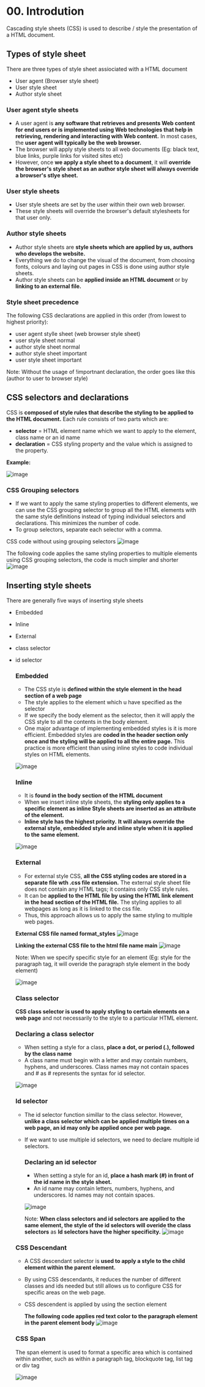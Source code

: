 # 00. Introdution
Cascading style sheets (CSS) is used to describe / style the presentation of a HTML document.

## Types of style sheet
There are three types of style sheet assiociated with a HTML document
- User agent (Browser style sheet)
- User style sheet
- Author style sheet

### User agent style sheets
- A user agent is **any software that retrieves and presents Web content for end users or is implemented using Web technologies that help in retrieving, rendering and interacting with Web
content.** In most cases, the **user agent will typically be the web browser.**
- The browser will apply style sheets to all web documents (Eg: black text, blue links, purple links for visited sites etc)
- However, once **we apply a style sheet to a document**, it will **override the browser's style sheet as an author style sheet will always override a browser's stlye sheet.**

### User style sheets
- User style sheets are set by the user within their own web browser.
- These style sheets will override the browser's default stylesheets for that user only.

### Author style sheets
- Author style sheets are **style sheets which are applied by us, authors who develops the website.**
- Everything we do to change the visual of the document, from choosing fonts, colours and laying out pages in CSS is done using author style sheets.
- Author style sheets can be **applied inside an HTML document** or by **linking to an external file.**

### Style sheet precedence
The following CSS declarations are applied in this order (from lowest to highest priority):
- user agent stylle sheet (web browser style sheet)
- user style sheet normal
- author style sheet normal
- author style sheet important
- user style sheet important

Note: Without the usage of !importnant declaration, the order goes like this (author to user to browser style)

## CSS selectors and declarations
CSS is **composed of style rules that describe the styling to be applied to the HTML document.** Each rule consists of two parts which are:
- **selector** = HTML element name which we want to apply to the element, class name or an id name
- **declaration** = CSS styling property and the value which is assigned to the property.

**Example:**

![image](https://github.com/Fong20/Learning-repository/assets/150316121/3fbaac24-ba6e-468d-979c-f09c11e4ead9)

  ### CSS Grouping selectors
  - If we want to apply the same styling properties to different elements, we can use the CSS grouping selector to group all the HTML elements with the same style definitions instead of typing individual selectors and declarations. This minimizes the number of code.
  - To group selectors, separate each selector with a comma.

  CSS code without using grouping selectors
  ![image](https://github.com/Fong20/Learning-repository/assets/150316121/80373044-0bb4-45a8-b7d9-0628c8171993)

  The following code applies the same styling properties to multiple elements using CSS grouping selectors, the code is much simpler and shorter
  ![image](https://github.com/Fong20/Learning-repository/assets/150316121/c7b4361b-dd0a-4fd8-8353-152656411084)


## Inserting style sheets
There are generally five ways of inserting style sheets
- Embedded
- Inline
- External
- class selector
- id selector

  ### Embedded
  - The CSS style is **defined within the style element in the head section of a web page**
  - The style applies to the element which u have specified as the selector
  - If we specify the body element as the selector, then it will apply the CSS style to all the contents in the body element.
  - One major advantage of implementing embedded styles is it is more efficient. Embedded styles are **coded in the header section only once and the styling will be applied to all the entire page.** This practice is more efficient than using inline styles to code individual styles on HTML elements.

  ![image](https://github.com/Fong20/Learning-repository/assets/150316121/e6f0f063-3d45-4455-ae7b-0028ddb8c4c9)

  ### Inline
  - It is **found in the body section of the HTML document**
  - When we insert inline style sheets, the **styling only applies to a specific element as inline Style sheets are inserted as an attribute of the element.**
  - **Inline style has the highest priority.** **It will always override the external style, embedded style and inline style when it is applied to the same element.**

  ![image](https://github.com/Fong20/Learning-repository/assets/150316121/c023c75e-258a-43bc-84d4-d8deb80bf820)

  ### External
  - For external style CSS, **all the CSS styling codes are stored in a separate file wth .css file extension.** The external style sheet file does not contain any HTML tags; it contains only CSS style rules.
  - It can be **applied to the HTML file by using the HTML link element in the head section of the HTML file.** The styling applies to all webpages as long as it is linked to the css file.
  - Thus, this approach allows us to apply the same styling to multiple web pages.

  **External CSS file named format_styles**
  ![image](https://github.com/Fong20/Learning-repository/assets/150316121/d2831a72-3bf1-46e1-9ec0-f81328bf4995)

  **Linking the external CSS file to the html file name main**
  ![image](https://github.com/Fong20/Learning-repository/assets/150316121/bdf04985-d69e-4670-8cc8-1198ad41de04)

  Note: When we specify specific style for an element (Eg: style for the paragraph tag, it will overide the paragraph style element in the body element)

  ![image](https://github.com/Fong20/Learning-repository/assets/150316121/f5b6390f-0e62-4833-a172-b63cb0cc6da3)

  ### Class selector
  **CSS class selector is used to apply styling to certain elements on a web page** and not necessarily to the style to a
  particular HTML element.

    ### Declaring a class selector
    - When setting a style for a class, **place a dot, or period (.), followed by the class name**
    - A class name must begin with a letter and may contain numbers, hyphens, and underscores. Class names may not contain spaces and # as # represents the syntax for id selector.

    ![image](https://github.com/Fong20/Learning-repository/assets/150316121/e95d45f7-300a-4639-90a1-54e8217f9cbd)

  ### Id selector
  - The id selector function simillar to the class selector. However, **unlike a class selector which can be applied multiple
times on a web page, an id may only be applied once per web page.**
  - If we want to use multiple id selectors, we need to declare multiple id selectors.
    
    ### Declaring an id selector
    - When setting a style for an id, **place a hash mark (#) in front of the id name in the style sheet.**
    - An id name may contain letters, numbers, hyphens, and underscores. Id names may not contain spaces.

    ![image](https://github.com/Fong20/Learning-repository/assets/150316121/e62d3a19-69c6-4c89-a859-45111475839a)

    Note: **When class selectors and id selectors are applied to the same element, the style of the id selectors will overide the class selectors** as **Id selectors have the higher specificity.**
    ![image](https://github.com/Fong20/Learning-repository/assets/150316121/97f26f5a-4bd4-4587-9d16-2c79721d5f11)

  ### CSS Descendant
  - A CSS descendant selector is **used to apply a style to the child element within the parent element.**
  - By using CSS descendants, it reduces the number of different classes and ids needed but still allows us to
configure CSS for specific areas on the web page.
  - CSS descendent is applied by using the section element
 
    **The following code applies red text color to the paragraph element in the parent element body**
    ![image](https://github.com/Fong20/Learning-repository/assets/150316121/3e2ce26a-0401-47ba-8d20-9c26079afb8f)

  ### CSS Span
  The span element is used to format a specific area which is contained within another, such as within a paragraph tag, blockquote tag, list tag or div tag

  ![image](https://github.com/Fong20/Learning-repository/assets/150316121/a40f31df-0fba-4611-b6cf-043a5baff616)

